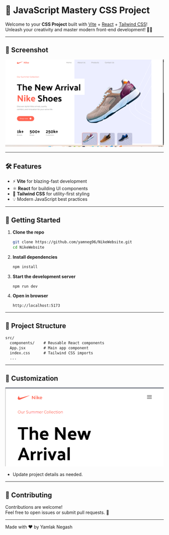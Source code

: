 # 🚀 JavaScript Mastery CSS Project

Welcome to your **CSS Project** built with [Vite](https://vitejs.dev/) + [React](https://react.dev/) + [Tailwind CSS](https://tailwindcss.com/)!  
Unleash your creativity and master modern front-end development! 🎨✨

---

## 📸 Screenshot

![Project Screenshot](./pictures/Hero.png)
<!-- Replace with your actual screenshot file path -->

---

## 🛠️ Features

- ⚡ **Vite** for blazing-fast development
- ⚛️ **React** for building UI components
- 🌈 **Tailwind CSS** for utility-first styling
- 💡 Modern JavaScript best practices

---

## 🚀 Getting Started

1. **Clone the repo**
   ```bash
   git clone https://github.com/yamneg96/NikeWebsite.git
   cd NikeWebsite
   ```

2. **Install dependencies**
   ```bash
   npm install
   ```

3. **Start the development server**
   ```bash
   npm run dev
   ```

4. **Open in browser**
   ```
   http://localhost:5173
   ```

---

## 📂 Project Structure

```
src/
  components/    # Reusable React components
  App.jsx        # Main app component
  index.css      # Tailwind CSS imports
  ...
```

---

## 📝 Customization

![Project Screenshot](./pictures/Hero2.png)
- Update project details as needed.

---

## 🙌 Contributing

Contributions are welcome!  
Feel free to open issues or submit pull requests. 🚀

---

Made with ❤️ by Yamlak Negash
